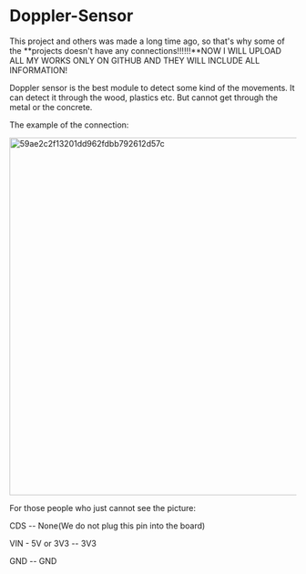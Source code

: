 # Doppler-Sensor

This project and others was made a long time ago, so that's why some of the **projects doesn't have any connections!!!!!!**NOW I WILL UPLOAD ALL MY WORKS ONLY ON GITHUB AND THEY WILL INCLUDE ALL INFORMATION!


Doppler sensor is the best module to detect some kind of the movements. It can detect it through the wood, plastics etc. But cannot get through the metal or the concrete.

The example of the connection:

<img width="1024" height="628" alt="59ae2c2f13201dd962fdbb792612d57c" src="https://github.com/user-attachments/assets/71207fb7-c2bd-4df4-b420-6ccd979f658d" />

For those people who just cannot see the picture:

CDS -- None(We do not plug this pin into the board)

VIN - 5V  or 3V3 -- 3V3

GND -- GND
